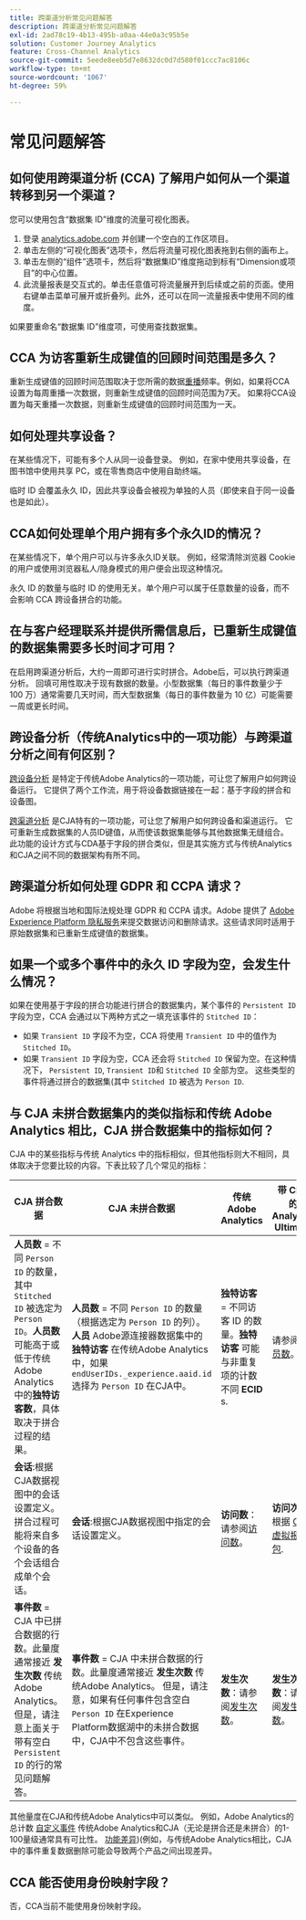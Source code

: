 ```yaml
---
title: 跨渠道分析常见问题解答
description: 跨渠道分析常见问题解答
exl-id: 2ad78c19-4b13-495b-a0aa-44e0a3c95b5e
solution: Customer Journey Analytics
feature: Cross-Channel Analytics
source-git-commit: 5eede8eeb5d7e8632dc0d7d580f01ccc7ac8106c
workflow-type: tm+mt
source-wordcount: '1067'
ht-degree: 59%

---
```


# 常见问题解答

## 如何使用跨渠道分析 (CCA) 了解用户如何从一个渠道转移到另一个渠道？

您可以使用包含“数据集 ID”维度的流量可视化图表。

1. 登录 [analytics.adobe.com](https://analytics.adobe.com) 并创建一个空白的工作区项目。
2. 单击左侧的“可视化图表”选项卡，然后将流量可视化图表拖到右侧的画布上。
3. 单击左侧的“组件”选项卡，然后将“数据集ID”维度拖动到标有“Dimension或项目”的中心位置。
4. 此流量报表是交互式的。单击任意值可将流量展开到后续或之前的页面。使用右键单击菜单可展开或折叠列。此外，还可以在同一流量报表中使用不同的维度。

如果要重命名“数据集 ID”维度项，可使用查找数据集。

## CCA 为访客重新生成键值的回顾时间范围是多久？

重新生成键值的回顾时间范围取决于您所需的数据[重播](replay.md)频率。例如，如果将CCA设置为每周重播一次数据，则重新生成键值的回顾时间范围为7天。 如果将CCA设置为每天重播一次数据，则重新生成键值的回顾时间范围为一天。

## 如何处理共享设备？

在某些情况下，可能有多个人从同一设备登录。 例如，在家中使用共享设备，在图书馆中使用共享 PC，或在零售商店中使用自助终端。

临时 ID 会覆盖永久 ID，因此共享设备会被视为单独的人员（即使来自于同一设备也是如此）。

## CCA如何处理单个用户拥有多个永久ID的情况？

在某些情况下，单个用户可以与许多永久ID关联。 例如，经常清除浏览器 Cookie 的用户或使用浏览器私人/隐身模式的用户便会出现这种情况。

永久 ID 的数量与临时 ID 的使用无关。单个用户可以属于任意数量的设备，而不会影响 CCA 跨设备拼合的功能。

## 在与客户经理联系并提供所需信息后，已重新生成键值的数据集需要多长时间才可用？

在启用跨渠道分析后，大约一周即可进行实时拼合。Adobe后，可以执行跨渠道分析。 回填可用性取决于现有数据的数量。小型数据集（每日的事件数量少于 100 万）通常需要几天时间，而大型数据集（每日的事件数量为 10 亿）可能需要一周或更长时间。

## 跨设备分析（传统Analytics中的一项功能）与跨渠道分析之间有何区别？

[跨设备分析](https://experienceleague.adobe.com/docs/analytics/components/cda/overview.html) 是特定于传统Adobe Analytics的一项功能，可让您了解用户如何跨设备运行。 它提供了两个工作流，用于将设备数据链接在一起：基于字段的拼合和设备图。

[跨渠道分析](../overview.md) 是CJA特有的一项功能，可让您了解用户如何跨设备和渠道运行。 它可重新生成数据集的人员ID键值，从而使该数据集能够与其他数据集无缝组合。 此功能的设计方式与CDA基于字段的拼合类似，但是其实施方式与传统Analytics和CJA之间不同的数据架构有所不同。

## 跨渠道分析如何处理 GDPR 和 CCPA 请求？

Adobe 将根据当地和国际法规处理 GDPR 和 CCPA 请求。Adobe 提供了 [Adobe Experience Platform 隐私服务](https://experienceleague.adobe.com/docs/experience-platform/privacy/home.html?lang=zh-Hans)来提交数据访问和删除请求。这些请求同时适用于原始数据集和已重新生成键值的数据集。

## 如果一个或多个事件中的永久 ID 字段为空，会发生什么情况？

如果在使用基于字段的拼合功能进行拼合的数据集内，某个事件的 `Persistent ID` 字段为空，CCA 会通过以下两种方式之一填充该事件的 `Stitched ID`：

* 如果 `Transient ID` 字段不为空，CCA 将使用 `Transient ID` 中的值作为 `Stitched ID`。
* 如果 `Transient ID` 字段为空，CCA 还会将 `Stitched ID` 保留为空。在这种情况下， `Persistent ID`, `Transient ID`和 `Stitched ID` 全部为空。 这些类型的事件将通过拼合的数据集(其中 `Stitched ID` 被选为 `Person ID`.

## 与 CJA 未拼合数据集内的类似指标和传统 Adobe Analytics 相比，CJA 拼合数据集中的指标如何？

CJA 中的某些指标与传统 Analytics 中的指标相似，但其他指标则大不相同，具体取决于您要比较的内容。下表比较了几个常见的指标：

| **CJA 拼合数据** | **CJA 未拼合数据** | **传统 Adobe Analytics** | **带 CDA 的 Analytics Ultimate** |
| ----- | ----- | ----- | ----- |
| **人员数** = 不同 `Person ID` 的数量，其中 `Stitched ID` 被选定为 `Person ID`。**人员数** 可能高于或低于传统 Adobe Analytics 中的&#x200B;**独特访客数**，具体取决于拼合过程的结果。 | **人员数** = 不同 `Person ID` 的数量（根据选定为 `Person ID` 的列）。**人员** Adobe源连接器数据集中的 **独特访客** 在传统Adobe Analytics中，如果 `endUserIDs._experience.aaid.id` 选择为 `Person ID` 在CJA中。 | **独特访客** = 不同访客 ID 的数量。**独特访客** 可能与非重复项的计数不同 **ECID** s. | 请参阅[人员数](https://experienceleague.adobe.com/docs/analytics/components/metrics/people.html?lang=zh-Hans)。 |
| **会话**:根据CJA数据视图中的会话设置定义。 拼合过程可能将来自多个设备的各个会话组合成单个会话。 | **会话**:根据CJA数据视图中指定的会话设置定义。 | **访问数**：请参阅[访问数](https://experienceleague.adobe.com/docs/analytics/components/metrics/visits.html?lang=zh-Hans)。 | **访问次数**:根据 [CDA虚拟报表包](https://experienceleague.adobe.com/docs/analytics/components/cda/setup.html?lang=zh-Hans). |
| **事件数** = CJA 中已拼合数据的行数。此量度通常接近 **发生次数** 传统Adobe Analytics。 但是，请注意上面关于带有空白 `Persistent ID` 的行的常见问题解答。 | **事件数** = CJA 中未拼合数据的行数。此量度通常接近 **发生次数** 传统Adobe Analytics。 但是，请注意，如果有任何事件包含空白 `Person ID` 在Experience Platform数据湖中的未拼合数据中，CJA中不包含这些事件。 | **发生次数**：请参阅[发生次数](https://experienceleague.adobe.com/docs/analytics/components/metrics/occurrences.html?lang=zh-Hans)。 | **发生次数**：请参阅[发生次数](https://experienceleague.adobe.com/docs/analytics/components/metrics/occurrences.html)。 |

其他量度在CJA和传统Adobe Analytics中可以类似。 例如，Adobe Analytics的总计数 [自定义事件](https://experienceleague.adobe.com/docs/analytics/components/metrics/custom-events.html?lang=zh-Hans) 传统Adobe Analytics和CJA（无论是拼合还是未拼合）的1-100量级通常具有可比性。 [功能差异](/help/getting-started/aa-vs-cja/cja-aa.md))(例如，与传统Adobe Analytics相比，CJA中的事件重复数据删除可能会导致两个产品之间出现差异。

## CCA 能否使用身份映射字段？

否，CCA当前不能使用身份映射字段。
